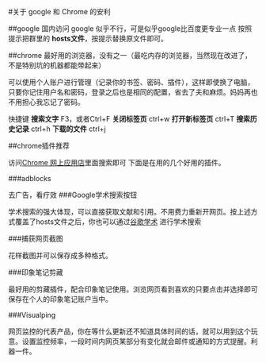 #关于 google 和 Chrome 的安利

##google 
国内访问 google 似乎不行，可是似乎google比百度更专业一点
按照提示把群里的 **hosts文件**，按提示替换原文件即可。

##chrome
最好用的浏览器，没有之一（最吃内存的浏览器，当然现在改进了，不是特别坑的机器都能带起来）

可以使用个人账户进行管理（记录你的书签、密码、插件），这样即使换了电脑，只要你记住用户名和密码，登录之后也是相同的配置，省去了夫和麻烦。妈妈再也不用担心我忘记了密码。


快捷键
**搜索文字** F3，或者Ctrl+F
**关闭标签页** ctrl+w
**打开新标签页** ctrl+T
**搜索历史记录** ctrl+h
**下载的文件** ctrl+j

##chrome插件推荐

访问[Chrome 网上应用店](https://chrome.google.com/webstore/category/apps?utm_source=chrome-ntp-icon)里面搜索即可
下面是在用的几个好用的插件。

###adblocks 

去广告，看疗效
###Google学术搜索按钮 

学术搜索的强大体现，可以直接获取文献和引用。不用费力重新开网页。按上述方式覆盖了hosts文件之后，你也可以通过[谷歌学术](https://scholar.google.com/schhp?hl=zh-CN&as_sdt=0,5) 进行学术搜索

###捕获网页截图 

花样截图并可以保存成多种格式。

###印象笔记剪藏 

最好用的剪藏插件，配合印象笔记使用。浏览网页看到喜欢的只要点击并选择即可保存在个人的印象笔记账户当中。

###Visualping 

网页监控的代表产品，你在等什么更新还不知道具体时间的话，就可以用到这个玩意。设置监控频率，一段时间内网页某部分有变化就会邮件或通知的方式提醒。利器一件。
